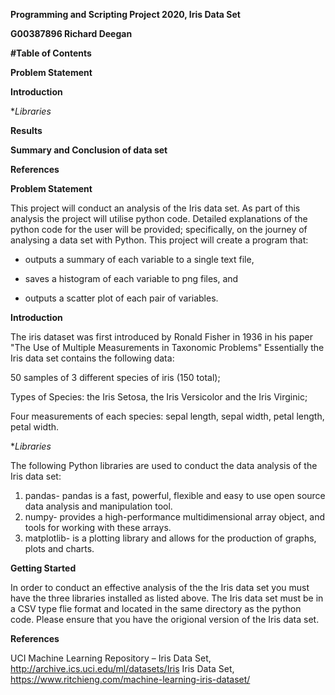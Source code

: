 **Programming and Scripting Project 2020, Iris Data Set**

**G00387896 Richard Deegan**

**#Table of Contents**

 **Problem Statement**

 **Introduction**
  
 **Libraries*

 
 **Results**
  
 **Summary and Conclusion of data set**
  
 **References**
  
   
  
  
 **Problem Statement**
 
This project will conduct an analysis of the Iris data set. As part of this analysis the project will utilise python code. Detailed explanations of the python code for the user will be provided; specifically, on the journey of analysing a data set with Python. This project will create a program that:

  - outputs a summary of each variable to a single text file,
  
  - saves a histogram of each variable to png files, and
  
  - outputs a scatter plot of each pair of variables.
  
  **Introduction**
  
The iris dataset was first introduced by Ronald Fisher in 1936 in his paper "The Use of Multiple Measurements in Taxonomic Problems"  Essentially the Iris data set contains the following data:

50 samples of 3 different species of iris (150 total); 

Types of Species: the Iris Setosa, the Iris Versicolor and the Iris Virginic;

Four measurements of each species: sepal length, sepal width, petal length, petal width.


**Libraries*
 
 The following Python libraries are used to conduct the data analysis of the Iris data set:
 
 1. pandas- pandas is a fast, powerful, flexible and easy to use open source data analysis and manipulation tool.
 2. numpy- provides a high-performance multidimensional array object, and tools for working with these arrays.
 3. matplotlib- is a plotting library and allows for the production of graphs, plots and charts. 

**Getting Started**

In order to conduct an effective analysis of the the Iris data set you must have the three libraries installed as listed above. The Iris data set must be in a CSV type flie format and located in the same directory as the python code. Please ensure that you have the origional version of the Iris data set.  

 **References**
 
 UCI Machine Learning Repository – Iris Data Set, http://archive.ics.uci.edu/ml/datasets/Iris
 Iris Data Set, https://www.ritchieng.com/machine-learning-iris-dataset/
